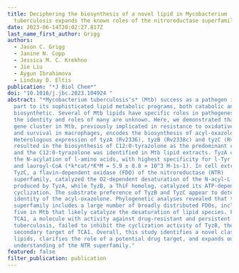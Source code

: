 ```yaml
---
title: Deciphering the biosynthesis of a novel lipid in Mycobacterium
  tuberculosis expands the known roles of the nitroreductase superfamily
date: 2023-06-14T20:02:27.817Z
last_name_first_author: Grigg
authors:
  - Jason C. Grigg
  - Janine N. Copp
  - Jessica M. C. Krekhno
  - Jie Liu
  - Aygun Ibrahimova
  - Lindsay D. Eltis
publication: "*J Biol Chem*"
doi: "10.1016/j.jbc.2023.104924 "
abstract: "*Mycobacterium tuberculosis's* (Mtb) success as a pathogen is due in
  part to its sophisticated lipid metabolic programs, both catabolic and
  biosynthetic. Several of Mtb lipids have specific roles in pathogenesis, but
  the identity and roles of many are unknown. Here, we demonstrated that the tyz
  gene cluster in Mtb, previously implicated in resistance to oxidative stress
  and survival in macrophages, encodes the biosynthesis of acyl-oxazolones.
  Heterologous expression of tyzA (Rv2336), tyzB (Rv2338c) and tyzC (Rv2337c)
  resulted in the biosynthesis of C12:0-tyrazolone as the predominant compound,
  and the C12:0-tyrazolone was identified in Mtb lipid extracts. TyzA catalyzed
  the N-acylation of l-amino acids, with highest specificity for l-Tyr and l-Phe
  and lauroyl-CoA (*k*cat/*K*M = 5.9 ± 0.8 × 10^3 M-1s-1). In cell extracts,
  TyzC, a flavin-dependent oxidase (FDO) of the nitroreductase (NTR)
  superfamily, catalyzed the O2-dependent desaturation of the N-acyl-L-Tyr
  produced by TyzA, while TyzB, a ThiF homolog, catalyzed its ATP-dependent
  cyclization. The substrate preference of TyzB and TyzC appear to determine the
  identity of the acyl-oxazolone. Phylogenetic analyses revealed that the NTR
  superfamily includes a large number of broadly distributed FDOs, including
  five in Mtb that likely catalyze the desaturation of lipid species. Finally,
  TCA1, a molecule with activity against drug-resistant and persistent
  tuberculosis, failed to inhibit the cyclization activity of TyzB, the proposed
  secondary target of TCA1. Overall, this study identifies a novel class of Mtb
  lipids, clarifies the role of a potential drug target, and expands our
  understanding of the NTR superfamily."
featured: false
filter_publication: publication
---
```

